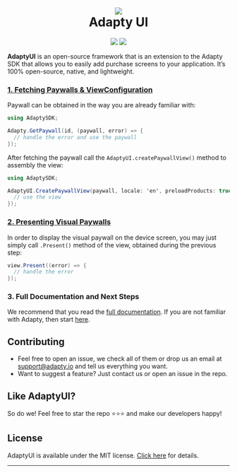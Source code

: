 <h1 align="center" style="border-bottom: none">
<b>
    <a href="https://adapty.io/?utm_source=github&utm_medium=referral&utm_campaign=AdaptySDK-iOS">
        <img src="https://adapty-portal-media-production.s3.amazonaws.com/github/logo-adapty-new.svg">
    </a>
</b>
<br>Adapty UI
</h1>

<p align="center">
<a href="https://go.adapty.io/subhub-community-flutter-rep"><img src="https://img.shields.io/badge/Adapty-discord-purple"></a>
<a href="https://github.com/adaptyteam/AdaptySDK-Flutter/blob/master/LICENSE"><img src="https://img.shields.io/badge/license-MIT-brightgreen.svg"></a>
</p>

**AdaptyUI** is an open-source framework that is an extension to the Adapty SDK that allows you to easily add purchase screens to your application. It’s 100% open-source, native, and lightweight.

### [1. Fetching Paywalls & ViewConfiguration](https://docs.adapty.io/docs/paywall-builder-fetching)

Paywall can be obtained in the way you are already familiar with:

```csharp
using AdaptySDK;

Adapty.GetPaywall(id, (paywall, error) => {
  // handle the error and use the paywall
});
```

After fetching the paywall call the `AdaptyUI.createPaywallView()` method to assembly the view:

```csharp
using AdaptySDK;

AdaptyUI.CreatePaywallView(paywall, locale: 'en', preloadProducts: true, (view, error) => {
  // use the view
});
```

### [2. Presenting Visual Paywalls](https://docs.adapty.io/docs/paywall-builder-presenting-unity)

In order to display the visual paywall on the device screen, you may just simply call `.Present()` method of the view, obtained during the previous step:

```csharp
view.Present((error) => {
  // handle the error
});
```

### 3. Full Documentation and Next Steps

We recommend that you read the [full documentation](https://docs.adapty.io/docs/paywall-builder-getting-started). If you are not familiar with Adapty, then start [here](https://docs.adapty.io/docs).

## Contributing

- Feel free to open an issue, we check all of them or drop us an email at [support@adapty.io](mailto:support@adapty.io) and tell us everything you want.
- Want to suggest a feature? Just contact us or open an issue in the repo.

## Like AdaptyUI?

So do we! Feel free to star the repo ⭐️⭐️⭐️ and make our developers happy!

## License

AdaptyUI is available under the MIT license. [Click here](https://github.com/adaptyteam/AdaptyUI-Unity/blob/master/LICENSE) for details.

---
